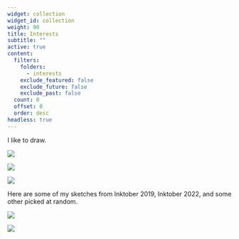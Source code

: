 ```yaml
---
widget: collection
widget_id: collection
weight: 90
title: Interests
subtitle: ""
active: true
content:
  filters:
    folders:
      - interests
    exclude_featured: false
    exclude_future: false
    exclude_past: false
  count: 0
  offset: 0
  order: desc
headless: true
---
```

I like to draw.

![](signal-2022-11-02-220456_006.jpeg)

![](signal-2022-11-02-220422_003.jpeg)

![](signal-2022-11-02-220422_002.jpeg)

Here are some of my sketches from Inktober 2019, Inktober 2022, and some other picked at random.

![](signal-2022-11-02-220456_005.jpeg)

![](signal-2022-11-02-220456_002.jpeg)